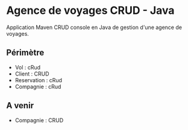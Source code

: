 # Agence de voyages CRUD - Java

Application Maven CRUD console en Java de gestion d'une agence de voyages.

## Périmètre
- Vol : cRud
- Client : CRUD
- Reservation : cRud
- Compagnie : cRud

## A venir
- Compagnie : CRUD
